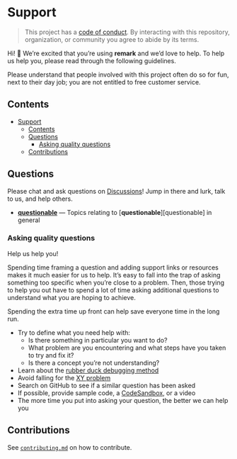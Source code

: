 # Support

> This project has a [code of conduct][coc].
> By interacting with this repository, organization, or community you agree to
> abide by its terms.

Hi!  👋
We’re excited that you’re using **remark** and we’d love to help.
To help us help you, please read through the following guidelines.

Please understand that people involved with this project often do so for fun,
next to their day job; you are not entitled to free customer service.

## Contents

- [Support](#support)
  - [Contents](#contents)
  - [Questions](#questions)
    - [Asking quality questions](#asking-quality-questions)
  - [Contributions](#contributions)

## Questions

Please chat and ask questions on [Discussions][chat]!
Jump in there and lurk, talk to us, and help others.

- [**questionable**](https://github.com/usds/questionable/discussions)
    — Topics relating to [**questionable**][questionable] in general

### Asking quality questions

Help us help you!

Spending time framing a question and adding support links or resources makes it
much easier for us to help.
It’s easy to fall into the trap of asking something too specific when you’re
close to a problem.
Then, those trying to help you out have to spend a lot of time asking additional
questions to understand what you are hoping to achieve.

Spending the extra time up front can help save everyone time in the long run.

- Try to define what you need help with:
  - Is there something in particular you want to do?
  - What problem are you encountering and what steps have you taken to try
        and fix it?
  - Is there a concept you’re not understanding?
- Learn about the [rubber duck debugging method][rubberduck]
- Avoid falling for the [XY problem][xy]
- Search on GitHub to see if a similar question has been asked
- If possible, provide sample code, a [CodeSandbox][], or a video
- The more time you put into asking your question, the better we can help you

## Contributions

See [`contributing.md`][contributing] on how to contribute.

<!-- Definitions -->

[author]: https://usds.gov

[coc]: code_of_conduct.md

[rubberduck]: https://rubberduckdebugging.com

[xy]: https://meta.stackexchange.com/questions/66377/what-is-the-xy-problem/66378#66378

[codesandbox]: https://codesandbox.io

[chat]: https://github.com/usds/questionable/discussions

[contributing]: contributing.md

